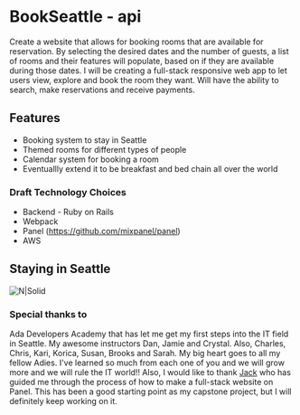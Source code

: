 # BookSeattle - api
Create a website that allows for booking rooms that are available for reservation. By selecting the desired dates and the number of guests, a list of rooms and their features will populate, based on if they are available during those dates. I will be creating a full-stack responsive web app to let users view, explore and book the room they want. Will have the ability to search, make reservations and receive payments.

## Features

* Booking system to stay in Seattle
* Themed rooms for different types of people
* Calendar system for booking a room
* Eventuallly extend it to be breakfast and bed chain all over the world

### Draft Technology Choices
- Backend - Ruby on Rails
- Webpack
- Panel (https://github.com/mixpanel/panel)
- AWS

## Staying in Seattle
![N|Solid](https://c.stocksy.com/a/LW5200/z0/497881.jpg)

### Special thanks to
Ada Developers Academy that has let me get my first steps into the IT field in Seattle. My awesome instructors Dan, Jamie and Crystal. Also, Charles, Chris, Kari, Korica, Susan, Brooks and Sarah. My big heart goes to all my fellow Adies. I've learned so much from each one of you and we will grow more and we will rule the IT world!!
Also, I would like to thank [Jack](https://github.com/eternal-turtles) who has guided me through the process of how to make a full-stack website on Panel. This has been a good starting point as my capstone project, but I will definitely keep working on it.
